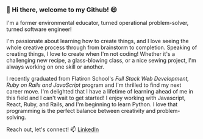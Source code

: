 ### 👋  Hi there, welcome to my Github! 😄

I'm a former environmental educator, turned operational problem-solver, turned software engineer! 


I'm passionate about learning how to create things, and I love seeing the whole creative process through from brainstorm to completion. Speaking of creating things, I love to create when I'm not coding! Whether it's a challenging new recipe, a glass-blowing class, or a nice sewing project, I'm always working on one skill or another. 



I recently graduated from Flatiron School's *Full Stack Web Development, Ruby on Rails and JavaScript* program and I'm thrilled to find my next career move. I'm delighted that I have a lifetime of learning ahead of me in this field and I can't wait to get started! I enjoy working with Javascript, React, Ruby, and Rails, and I'm beginning to learn Python. I love that programming is the perfect balance between creativity and problem-solving. 



Reach out, let's connect!
📫 [LinkedIn](https://www.linkedin.com/in/abby-e-anderson/)





<!--
**abby-anderson/abby-anderson** is a ✨ _special_ ✨ repository because its `README.md` (this file) appears on your GitHub profile.

Here are some ideas to get you started:

- 🔭 I’m currently working on ...
- 🌱 I’m currently learning ...
- 👯 I’m looking to collaborate on ...
- 🤔 I’m looking for help with ...
- 💬 Ask me about ...
-  How to reach me: ...
-  Pronouns: ...
- ⚡ Fun fact: ...
-->
